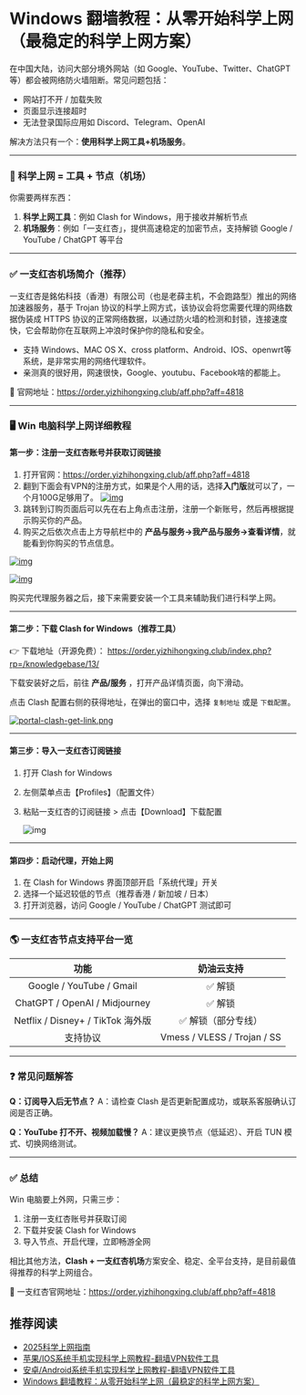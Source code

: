 # Windows 翻墙教程：从零开始科学上网（最稳定的科学上网方案）

在中国大陆，访问大部分境外网站（如 Google、YouTube、Twitter、ChatGPT 等）都会被网络防火墙阻断。常见问题包括：

- 网站打不开 / 加载失败
- 页面显示连接超时
- 无法登录国际应用如 Discord、Telegram、OpenAI

解决方法只有一个：**使用科学上网工具+机场服务**。

------

### 🚀 科学上网 = 工具 + 节点（机场）

你需要两样东西：

1. **科学上网工具**：例如 Clash for Windows，用于接收并解析节点
2. **机场服务**：例如「一支红杏」，提供高速稳定的加密节点，支持解锁 Google / YouTube / ChatGPT 等平台

------

### ✅ 一支红杏机场简介（推荐）

一支红杏是銘佑科技（香港）有限公司（也是老薛主机，不会跑路型）推出的网络加速器服务，基于 Trojan 协议的科学上网方式，该协议会将您需要代理的网络数据伪装成 HTTPS 协议的正常网络数据，以通过防火墙的检测和封锁，连接速度快，它会帮助你在互联网上冲浪时保护你的隐私和安全。

- 支持 Windows、MAC OS X、cross platform、Android、IOS、openwrt等系统，是非常实用的网络代理软件。
- 亲测真的很好用，网速很快，Google、youtubu、Facebook啥的都能上。

🔗 官网地址：https://order.yizhihongxing.club/aff.php?aff=4818

------

### 🖥 Win 电脑科学上网详细教程

#### 第一步：注册一支红杏账号并获取订阅链接

1. 打开官网：https://order.yizhihongxing.club/aff.php?aff=4818
2. 翻到下面会有VPN的注册方式，如果是个人用的话，选择**入门版**就可以了，一个月100G足够用了。
   [![img](https://picx.zhimg.com/80/v2-244e645586693c51228d64ac5d41ca9d_720w.png)](https://picx.zhimg.com/80/v2-244e645586693c51228d64ac5d41ca9d_720w.png)
3. 跳转到订购页面后可以先在右上角点击注册，注册一个新账号，然后再根据提示购买你的产品。
4. 购买之后依次点击上方导航栏中的 **产品与服务->我产品与服务->查看详情**，就能看到你购买的节点信息。

[![img](https://pica.zhimg.com/80/v2-2d44e88baa237bfe08fe7f5818f28d97_720w.png)](https://pica.zhimg.com/80/v2-2d44e88baa237bfe08fe7f5818f28d97_720w.png)

[![img](https://picx.zhimg.com/80/v2-2ba28aad0e03218b8498758845a4008a_720w.png)](https://picx.zhimg.com/80/v2-2ba28aad0e03218b8498758845a4008a_720w.png)

购买完代理服务器之后，接下来需要安装一个工具来辅助我们进行科学上网。

------

#### 第二步：下载 Clash for Windows（推荐工具）

👉 下载地址（开源免费）：
https://order.yizhihongxing.club/index.php?rp=/knowledgebase/13/

下载安装好之后，前往 **产品/服务** ，打开产品详情页面，向下滑动。

点击 Clash 配置右侧的获得地址，在弹出的窗口中，选择 `复制地址` 或是 `下载配置`。

[![portal-clash-get-link.png](https://s2.loli.net/2024/01/17/oJ5VRDuU2BPC1Ee.png)](https://s2.loli.net/2024/01/17/oJ5VRDuU2BPC1Ee.png)

------

#### 第三步：导入一支红杏订阅链接

1. 打开 Clash for Windows

2. 左侧菜单点击【Profiles】（配置文件）

3. 粘贴一支红杏的订阅链接 > 点击【Download】下载配置

   ![img](https://s2.loli.net/2024/01/17/7pVMFQKiDWX54Ho.gif)

------

#### 第四步：启动代理，开始上网

1. 在 Clash for Windows 界面顶部开启「系统代理」开关
2. 选择一个延迟较低的节点（推荐香港 / 新加坡 / 日本）
3. 打开浏览器，访问 Google / YouTube / ChatGPT 测试即可

------

### 🌎 一支红杏节点支持平台一览

|               功能                |         奶油云支持          |
| :-------------------------------: | :-------------------------: |
|     Google / YouTube / Gmail      |           ✅ 解锁            |
|   ChatGPT / OpenAI / Midjourney   |           ✅ 解锁            |
| Netflix / Disney+ / TikTok 海外版 |     ✅ 解锁（部分专线）      |
|             支持协议              | Vmess / VLESS / Trojan / SS |

------

### ❓ 常见问题解答

**Q：订阅导入后无节点？**
A：请检查 Clash 是否更新配置成功，或联系客服确认订阅是否正确。

**Q：YouTube 打不开、视频加载慢？**
A：建议更换节点（低延迟）、开启 TUN 模式、切换网络测试。

------

### ✅ 总结

Win 电脑要上外网，只需三步：

1. 注册一支红杏账号并获取订阅
2. 下载并安装 Clash for Windows
3. 导入节点、开启代理，立即畅游全网

相比其他方法，**Clash + 一支红杏机场**方案安全、稳定、全平台支持，是目前最值得推荐的科学上网组合。

📌 一支红杏官网地址：https://order.yizhihongxing.club/aff.php?aff=4818

## 推荐阅读

- [2025科学上网指南 ](https://tanqingbo.cn/%E7%A7%91%E5%AD%A6%E4%B8%8A%E7%BD%91%E4%B9%8BVPN%E7%AF%87/)
- [苹果/IOS系统手机实现科学上网教程-翻墙VPN软件工具](https://tanqingbo.cn/ios-open-internet/)
- [安卓/Android系统手机实现科学上网教程-翻墙VPN软件工具](https://tanqingbo.cn/Android-open-internet/)
- [Windows 翻墙教程：从零开始科学上网（最稳定的科学上网方案）](https://tanqingbo.cn/Win-OpenInternet/)